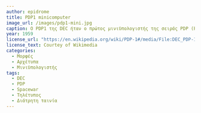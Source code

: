 ```yaml
---
author: epidrome
title: PDP1 minicomputer 
image_url: /images/pdp1-mini.jpg
caption: Ο PDP1 της DEC ήταν ο πρώτος μινιϋπολογιστής της σειράς PDP (Programmed Data Processor). Ήταν πολύ πιο μικρός από τους προηγούμενους υπολογιστές αφού χωρούσε σε λιγότερο από ένα μεγάλο δωμάτιο, ενώ παράλληλα ήταν αρκετά οικονομικός για να κατασκευαστεί και να αγοραστεί από μερικές δεκάδες ερευνητικά κέντρα και εταιρείες. Το όνομα του δεν κάνει αναφορά στην έννοια του υπολογιστή, αφού οι υπεύθυνοι της DEC θεωρούσαν ότι αυτό είναι μια νέα φόρμα που μπορεί να κάνει περισσότερα πράγματα από απλούς υπολογισμούς, και πράγματι χρησιμοποιήθηκε πολύ σύντομα για την κατσκευή του πρώτου βιντεοπαιχνιδιού, επεξεργαστή κειμένου, και άλλων εφαρμογών χρήστη.
year: 1959 
license_url: "https://en.wikipedia.org/wiki/PDP-1#/media/File:DEC_PDP-1_Demo_Lab_at_Mountain_View's_Computer_History_Museum.jpg" 
license_text: Courtey of Wikimedia 
categories:
  - Μορφές
  - Αρχέτυπα
  - Μινιϋπολογιστής 
tags:
  - DEC
  - PDP
  - Spacewar
  - Τηλέτυπος
  - Διάτρητη ταινία
---
```


